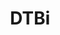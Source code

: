 ---
title: DTBi
cover: cover.webp
description: African Solutions to African Problems by Africans. Innovation Hub in South Africa is planning to organize a special outreach event.
location: Tanzania
---